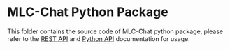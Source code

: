 # MLC-Chat Python Package

This folder contains the source code of MLC-Chat python package, please refer to the [REST API](https://mlc.ai/mlc-llm/docs/deploy/rest.html) and [Python API](https://mlc.ai/mlc-llm/docs/deploy/python.html) documentation for usage.
